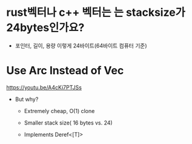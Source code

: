 # rust벡터나 c++ 벡터는 는 stacksize가 24bytes인가요?

-  포인터, 길이, 용량 이렇게 24바이트(64바이트 컴퓨터 기준)

# Use Arc Instead of Vec

https://youtu.be/A4cKi7PTJSs

- But why?

  - Extremely cheap, O(1) clone

  - Smaller stack size( 16 bytes vs. 24)

  - Implements Deref<[T]>
